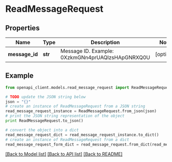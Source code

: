# ReadMessageRequest


## Properties
Name | Type | Description | Notes
------------ | ------------- | ------------- | -------------
**message_id** | **str** | Message ID. Example: 0XzkmGNn4prUAQlzsHApGNRXQ0U | [optional] 

## Example

```python
from openapi_client.models.read_message_request import ReadMessageRequest

# TODO update the JSON string below
json = "{}"
# create an instance of ReadMessageRequest from a JSON string
read_message_request_instance = ReadMessageRequest.from_json(json)
# print the JSON string representation of the object
print ReadMessageRequest.to_json()

# convert the object into a dict
read_message_request_dict = read_message_request_instance.to_dict()
# create an instance of ReadMessageRequest from a dict
read_message_request_form_dict = read_message_request.from_dict(read_message_request_dict)
```
[[Back to Model list]](../README.md#documentation-for-models) [[Back to API list]](../README.md#documentation-for-api-endpoints) [[Back to README]](../README.md)


